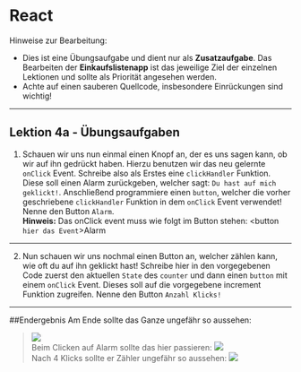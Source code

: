 # React

Hinweise zur Bearbeitung:

- Dies ist eine Übungsaufgabe und dient nur als **Zusatzaufgabe**. Das Bearbeiten der
  **Einkaufslistenapp** ist das jeweilige Ziel der einzelnen Lektionen und sollte als Priorität angesehen werden.
- Achte auf einen sauberen Quellcode, insbesondere Einrückungen sind wichtig!

---

## Lektion 4a - Übungsaufgaben

1. Schauen wir uns nun einmal einen Knopf an, der es uns sagen kann, ob wir auf ihn gedrückt haben. Hierzu benutzen wir
das neu gelernte `onClick` Event. Schreibe also als Erstes eine `clickHandler` Funktion. Diese soll einen Alarm zurückgeben,
welcher sagt: `Du hast auf mich geklickt!`. Anschließend programmiere einen `button`, welcher die vorher geschriebene `clickHandler` Funktion
in dem `onClick` Event verwendet! Nenne den Button `Alarm`. <br/>
**Hinweis:** Das onClick event muss wie folgt im Button stehen: <button `hier das Event`>Alarm</button>
---

2. Nun schauen wir uns nochmal einen Button an, welcher zählen kann, wie oft du auf ihn geklickt hast! Schreibe hier in den vorgegebenen
Code zuerst den aktuellen `State` des `counter` und dann einen `button` mit einem `onClick` Event. Dieses soll auf die vorgegebene
increment Funktion zugreifen. Nenne den Button `Anzahl Klicks!`

___
##Endergebnis
Am Ende sollte das Ganze ungefähr so aussehen:  
>![](../../img/lösungsBilder/lektion4a-1.png)  
Beim Clicken auf Alarm sollte das hier passieren:
![](../../img/lösungsBilder/lektion4a-2.png)  
Nach 4 Klicks sollte er Zähler ungefähr so aussehen:
![](../../img/lösungsBilder/lektion4a-3.png)  
